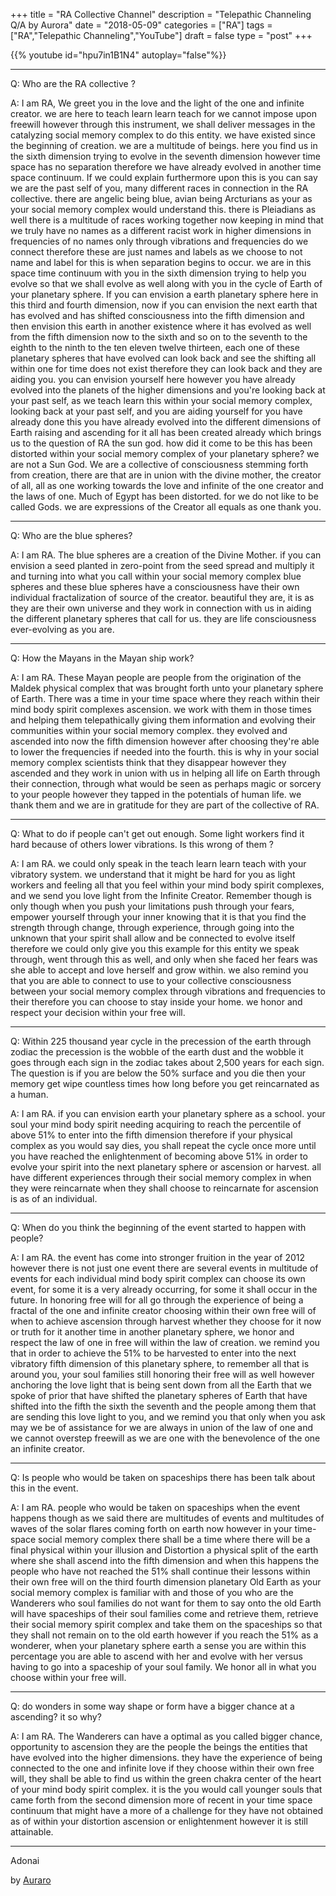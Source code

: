 +++
title = "RA Collective Channel"
description = "Telepathic Channeling Q/A by Aurora"
date = "2018-05-09"
categories = ["RA"]
tags = ["RA","Telepathic Channeling","YouTube"]
draft = false
type = "post"
+++

{{% youtube id="hpu7in1B1N4" autoplay="false"%}}

---

Q: Who are the RA collective ?

A: I am RA, We greet you in the love and the light of the one and infinite creator. we are here to teach learn learn teach for we cannot impose upon freewill however through this instrument, we shall deliver messages in the catalyzing social memory complex to do this entity. we have existed since the beginning of creation. we are a multitude of beings. here you find us in the sixth dimension trying to evolve in the seventh dimension however time space has no separation therefore we have already evolved in another time space continuum. If we could explain furthermore upon this is you can say we are the past self of you, many different races in connection in the RA collective. there are angelic being blue, avian being Arcturians as your as your social memory complex would understand this. there is Pleiadians as well there is a multitude of races working together now keeping in mind that we truly have no names as a different racist work in higher dimensions in frequencies of no names only through vibrations and frequencies do we connect therefore these are just names and labels as we choose to not name and label for this is when separation begins to occur. we are in this space time continuum with you in the sixth dimension trying to help you evolve so that we shall evolve as well along with you in the cycle of Earth of your planetary sphere. If you can envision a earth planetary sphere here in this third and fourth dimension, now if you can envision the next earth that has evolved and has shifted consciousness into the fifth dimension and then envision this earth in another existence where it has evolved as well from the fifth dimension now to the sixth and so on to the seventh to the eighth to the ninth to the ten eleven twelve thirteen, each one of these planetary spheres that have evolved can look back and see the shifting all within one for time does not exist therefore they can look back and they are aiding you. you can envision yourself here however you have already evolved into the planets of the higher dimensions and you're looking back at your past self, as we teach learn this within your social memory complex, looking back at your past self, and you are aiding yourself for you have already done this you have already evolved into the different dimensions of Earth raising and ascending for it all has been created already which brings us to the question of RA the sun god. how did it come to be this has been distorted within your social memory complex of your planetary sphere? we are not a Sun God. We are a collective of consciousness stemming forth from creation, there are that are in union with the divine mother, the creator of all, all as one working towards the love and infinite of the one creator and the laws of one. Much of Egypt has been distorted. for we do not like to be called Gods. we are expressions of the Creator all equals as one thank you.

---

Q: Who are the blue spheres?

A: I am RA. The blue spheres are a creation of the Divine Mother. if you can envision a seed planted in zero-point from the seed spread and multiply it and turning into what you call within your social memory complex blue spheres and these blue spheres have a consciousness have their own individual fractalization of source of the creator. beautiful they are, it is as they are their own universe and they work in connection with us in aiding the different planetary spheres that call for us. they are life consciousness ever-evolving as you are.

---

Q: How the Mayans in the Mayan ship work?

A: I am RA. These Mayan people are people from the origination of the Maldek physical complex that was brought forth unto your planetary sphere of Earth. There was a time in your time space where they reach within their mind body spirit complexes ascension. we work with them in those times and helping them telepathically giving them information and evolving their communities within your social memory complex. they evolved and ascended into now the fifth dimension however after choosing they're able to lower the frequencies if needed into the fourth. this is why in your social memory complex scientists think that they disappear however they ascended and they work in union with us in helping all life on Earth through their connection, through what would be seen as perhaps magic or sorcery to your people however they tapped in the potentials of human life. we thank them and we are in gratitude for they are part of the collective of RA.

---

Q: What to do if people can't get out enough. Some light workers find it hard because of others lower vibrations. Is this wrong of them ?

A: I am RA. we could only speak in the teach learn learn teach with your vibratory system. we understand that it might be hard for you as light workers and feeling all that you feel within your mind body spirit complexes, and we send you love light from the Infinite Creator. Remember though is only though when you push your limitations push through your fears, empower yourself through your inner knowing that it is that you find the strength through change, through experience, through going into the unknown that your spirit shall allow and be connected to evolve itself therefore we could only give you this example for this entity we speak through, went through this as well, and only when she faced her fears was she able to accept and love herself and grow within. we also remind you that you are able to connect to use to your collective consciousness between your social memory complex through vibrations and frequencies to their therefore you can choose to stay inside your home. we honor and respect your decision within your free will.

---

Q: Within 225 thousand year cycle in the precession of the earth through zodiac the precession is the wobble of the earth dust and the wobble it goes through each sign in the zodiac takes about 2,500 years for each sign. The question is if you are below the 50% surface and you die then your memory get wipe countless times how long before you get reincarnated as a human.

A: I am RA. if you can envision earth your planetary sphere as a school. your soul your mind body spirit needing acquiring to reach the percentile of above 51% to enter into the fifth dimension therefore if your physical complex as you would say dies, you shall repeat the cycle once more until you have reached the enlightenment of becoming above 51% in order to evolve your spirit into the next planetary sphere or ascension or harvest. all have different experiences through their social memory complex in when they were reincarnate when they shall choose to reincarnate for ascension is as of an individual.

---

Q: When do you think the beginning of the event started to happen with people?

A: I am RA. the event has come into stronger fruition in the year of 2012 however there is not just one event there are several events in multitude of events for each individual mind body spirit complex can choose its own event, for some it is a very already occurring, for some it shall occur in the future. In honoring free will for all go through the experience of being a fractal of the one and infinite creator choosing within their own free will of when to achieve ascension through harvest whether they choose for it now or truth for it another time in another planetary sphere, we honor and respect the law of one in free will within the law of creation. we remind you that in order to achieve the 51% to be harvested to enter into the next vibratory fifth dimension of this planetary sphere, to remember all that is around you, your soul families still honoring their free will as well however anchoring the love light that is being sent down from all the Earth that we spoke of prior that have shifted the planetary spheres of Earth that have shifted into the fifth the sixth the seventh and the people among them that are sending this love light to you, and we remind you that only when you ask may we be of assistance for we are always in union of the law of one and we cannot overstep freewill as we are one with the benevolence of the one an infinite creator.

---

Q: Is people who would be taken on spaceships there has been talk about this in the event.

A: I am RA. people who would be taken on spaceships when the event happens though as we said there are multitudes of events and multitudes of waves of the solar flares coming forth on earth now however in your time-space social memory complex there shall be a time where there will be a final physical within your illusion and Distortion a physical split of the earth where she shall ascend into the fifth dimension and when this happens the people who have not reached the 51% shall continue their lessons within their own free will on the third fourth dimension planetary Old Earth as your social memory complex is familiar with and those of you who are the Wanderers who soul families do not want for them to say onto the old Earth will have spaceships of their soul families come and retrieve them, retrieve their social memory spirit complex and take them on the spaceships so that they shall not remain on to the old earth however if you reach the 51% as a wonderer, when your planetary sphere earth a sense you are within this percentage you are able to ascend with her and evolve with her versus having to go into a spaceship of your soul family. We honor all in what you choose within your free will.

---

Q: do wonders in some way shape or form have a
bigger chance at a ascending? it so why?

A: I am RA. The Wanderers can have a optimal as you called bigger chance, opportunity to ascension they are the people the beings the entities that have evolved into the higher dimensions. they have the experience of being connected to the one and infinite love if they choose within their own free will, they shall be able to find us within the green chakra center of the heart of your mind body spirit complex. it is the you would call younger souls that came forth from the second dimension more of recent in your time space continuum that might have a more of a challenge for they have not obtained as of within your distortion ascension or enlightenment however it is still attainable.

---
Adonai

by [Auraro](https://www.risingphoenixaurora.com/)